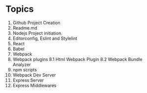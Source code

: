 # Topics

1. Github Project Creation
2. Readme.md
3. Nodejs Project initiation.
4. Editorconfig, Eslint and Stylelint
5. React
6. Babel
7. Webpack
8. Webpack plugins
  8.1 Html Webpack Plugin
  8.2 Webpack Bundle Analyzer
9. npm scripts
10. Webpack Dev Server
11. Express Server
12. Express Middlewares
